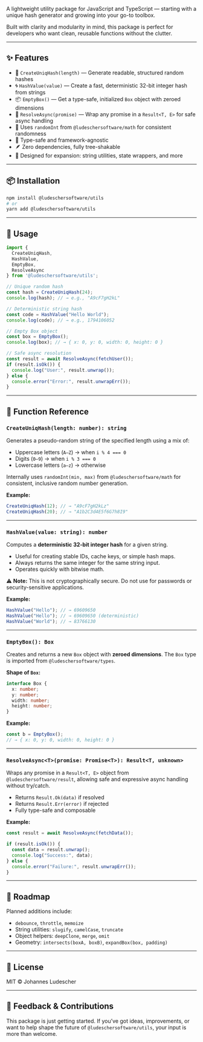 A lightweight utility package for JavaScript and TypeScript — starting with a unique hash generator and growing into your go-to toolbox.

Built with clarity and modularity in mind, this package is perfect for developers who want clean, reusable functions without the clutter.

---

## ✨ Features

* 🔑 `CreateUniqHash(length)` — Generate readable, structured random hashes
* 🌀 `HashValue(value)` — Create a fast, deterministic 32-bit integer hash from strings
* 📦 `EmptyBox()` — Get a type-safe, initialized `Box` object with zeroed dimensions
* 🔁 `ResolveAsync(promise)` — Wrap any promise in a `Result<T, E>` for safe async handling
* 🎲 Uses `randomInt` from `@ludeschersoftware/math` for consistent randomness
* 🧠 Type-safe and framework-agnostic
* 🪶 Zero dependencies, fully tree-shakable
* 🧱 Designed for expansion: string utilities, state wrappers, and more

---

## 📦 Installation

```bash
npm install @ludeschersoftware/utils
# or
yarn add @ludeschersoftware/utils
```

---

## 🔧 Usage

```ts
import {
  CreateUniqHash,
  HashValue,
  EmptyBox,
  ResolveAsync
} from '@ludeschersoftware/utils';

// Unique random hash
const hash = CreateUniqHash(24);
console.log(hash); // → e.g., "A9cF7gH2kL"

// Deterministic string hash
const code = HashValue("Hello World");
console.log(code); // → e.g., 1794106052

// Empty Box object
const box = EmptyBox();
console.log(box); // → { x: 0, y: 0, width: 0, height: 0 }

// Safe async resolution
const result = await ResolveAsync(fetchUser());
if (result.isOk()) {
  console.log("User:", result.unwrap());
} else {
  console.error("Error:", result.unwrapErr());
}
```

---

## 📐 Function Reference

### `CreateUniqHash(length: number): string`

Generates a pseudo-random string of the specified length using a mix of:

* Uppercase letters (`A–Z`) → when `i % 4 === 0`
* Digits (`0–9`) → when `i % 3 === 0`
* Lowercase letters (`a–z`) → otherwise

Internally uses `randomInt(min, max)` from `@ludeschersoftware/math` for consistent, inclusive random number generation.

**Example:**

```ts
CreateUniqHash(12); // → "A9cF7gH2kLz"
CreateUniqHash(20); // → "A1b2C3d4E5f6G7h8I9"
```

---

### `HashValue(value: string): number`

Computes a **deterministic 32-bit integer hash** for a given string.

* Useful for creating stable IDs, cache keys, or simple hash maps.
* Always returns the same integer for the same string input.
* Operates quickly with bitwise math.

⚠️ **Note:** This is not cryptographically secure. Do not use for passwords or security-sensitive applications.

**Example:**

```ts
HashValue("Hello"); // → 69609650
HashValue("Hello"); // → 69609650 (deterministic)
HashValue("World"); // → 83766130
```

---

### `EmptyBox(): Box`

Creates and returns a new `Box` object with **zeroed dimensions**.
The `Box` type is imported from `@ludeschersoftware/types`.

**Shape of `Box`:**

```ts
interface Box {
  x: number;
  y: number;
  width: number;
  height: number;
}
```

**Example:**

```ts
const b = EmptyBox();
// → { x: 0, y: 0, width: 0, height: 0 }
```

---

### `ResolveAsync<T>(promise: Promise<T>): Result<T, unknown>`

Wraps any promise in a `Result<T, E>` object from `@ludeschersoftware/result`, allowing safe and expressive async handling without try/catch.

* Returns `Result.Ok(data)` if resolved
* Returns `Result.Err(error)` if rejected
* Fully type-safe and composable

**Example:**

```ts
const result = await ResolveAsync(fetchData());

if (result.isOk()) {
  const data = result.unwrap();
  console.log("Success:", data);
} else {
  console.error("Failure:", result.unwrapErr());
}
```

---

## 🧱 Roadmap

Planned additions include:

* `debounce`, `throttle`, `memoize`
* String utilities: `slugify`, `camelCase`, `truncate`
* Object helpers: `deepClone`, `merge`, `omit`
* Geometry: `intersects(boxA, boxB)`, `expandBox(box, padding)`

---

## 🧼 License

MIT © Johannes Ludescher

---

## 💬 Feedback & Contributions

This package is just getting started. If you’ve got ideas, improvements, or want to help shape the future of `@ludeschersoftware/utils`, your input is more than welcome.